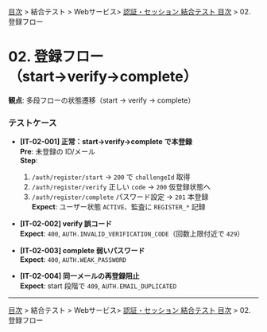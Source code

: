[目次](../../../目次.md) > 結合テスト > Webサービス> [認証・セッション 結合テスト 目次](目次.md) > 02. 登録フロー
# 02. 登録フロー（start→verify→complete）

**観点**: 多段フローの状態遷移（start → verify → complete）

### テストケース
- **[IT-02-001] 正常：start→verify→complete で本登録**  
  **Pre**: 未登録の ID/メール  
  **Step**:  
  1. `/auth/register/start` → `200` で `challengeId` 取得  
  2. `/auth/register/verify` 正しい `code` → `200` 仮登録状態へ  
  3. `/auth/register/complete` パスワード設定 → `201` 本登録  
  **Expect**: ユーザー状態 `ACTIVE`、監査に `REGISTER_*` 記録

- **[IT-02-002] verify 誤コード**  
  **Expect**: `400`, `AUTH.INVALID_VERIFICATION_CODE`（回数上限付近で `429`）

- **[IT-02-003] complete 弱いパスワード**  
  **Expect**: `400`, `AUTH.WEAK_PASSWORD`

- **[IT-02-004] 同一メールの再登録阻止**  
  **Expect**: start 段階で `409`, `AUTH.EMAIL_DUPLICATED`

---
[目次](../../../目次.md) > 結合テスト > Webサービス> [認証・セッション 結合テスト 目次](目次.md) > 02. 登録フロー